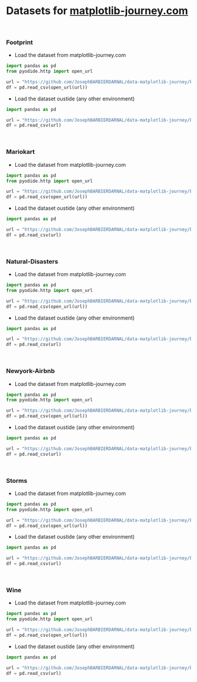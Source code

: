 
<!-- Automatically generated, do not change by hand. Use script/generate_README.py instead. -->

# Datasets for [matplotlib-journey.com](https://www.matplotlib-journey.com/)


<br>

### Footprint

- Load the dataset from matplotlib-journey.com

```python
import pandas as pd
from pyodide.http import open_url

url = "https://github.com/JosephBARBIERDARNAL/data-matplotlib-journey/blob/main/footprint/footprint.csv?raw=true"
df = pd.read_csv(open_url(url))
```

- Load the dataset oustide (any other environment)

```python
import pandas as pd

url = "https://github.com/JosephBARBIERDARNAL/data-matplotlib-journey/blob/main/footprint/footprint.csv?raw=true"
df = pd.read_csv(url)
```


<br>

### Mariokart

- Load the dataset from matplotlib-journey.com

```python
import pandas as pd
from pyodide.http import open_url

url = "https://github.com/JosephBARBIERDARNAL/data-matplotlib-journey/blob/main/mariokart/mariokart.csv?raw=true"
df = pd.read_csv(open_url(url))
```

- Load the dataset oustide (any other environment)

```python
import pandas as pd

url = "https://github.com/JosephBARBIERDARNAL/data-matplotlib-journey/blob/main/mariokart/mariokart.csv?raw=true"
df = pd.read_csv(url)
```


<br>

### Natural-Disasters

- Load the dataset from matplotlib-journey.com

```python
import pandas as pd
from pyodide.http import open_url

url = "https://github.com/JosephBARBIERDARNAL/data-matplotlib-journey/blob/main/natural-disasters/natural-disasters.csv?raw=true"
df = pd.read_csv(open_url(url))
```

- Load the dataset oustide (any other environment)

```python
import pandas as pd

url = "https://github.com/JosephBARBIERDARNAL/data-matplotlib-journey/blob/main/natural-disasters/natural-disasters.csv?raw=true"
df = pd.read_csv(url)
```


<br>

### Newyork-Airbnb

- Load the dataset from matplotlib-journey.com

```python
import pandas as pd
from pyodide.http import open_url

url = "https://github.com/JosephBARBIERDARNAL/data-matplotlib-journey/blob/main/newyork-airbnb/newyork-airbnb.csv?raw=true"
df = pd.read_csv(open_url(url))
```

- Load the dataset oustide (any other environment)

```python
import pandas as pd

url = "https://github.com/JosephBARBIERDARNAL/data-matplotlib-journey/blob/main/newyork-airbnb/newyork-airbnb.csv?raw=true"
df = pd.read_csv(url)
```


<br>

### Storms

- Load the dataset from matplotlib-journey.com

```python
import pandas as pd
from pyodide.http import open_url

url = "https://github.com/JosephBARBIERDARNAL/data-matplotlib-journey/blob/main/storms/storms.csv?raw=true"
df = pd.read_csv(open_url(url))
```

- Load the dataset oustide (any other environment)

```python
import pandas as pd

url = "https://github.com/JosephBARBIERDARNAL/data-matplotlib-journey/blob/main/storms/storms.csv?raw=true"
df = pd.read_csv(url)
```


<br>

### Wine

- Load the dataset from matplotlib-journey.com

```python
import pandas as pd
from pyodide.http import open_url

url = "https://github.com/JosephBARBIERDARNAL/data-matplotlib-journey/blob/main/wine/wine.csv?raw=true"
df = pd.read_csv(open_url(url))
```

- Load the dataset oustide (any other environment)

```python
import pandas as pd

url = "https://github.com/JosephBARBIERDARNAL/data-matplotlib-journey/blob/main/wine/wine.csv?raw=true"
df = pd.read_csv(url)
```
